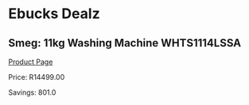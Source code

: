 
# Ebucks Dealz
## Smeg: 11kg Washing Machine WHTS1114LSSA
[Product Page](https://www.ebucks.com/web/shop/productSelected.do?prodId=1183616032&catId=1196429345)

Price: R14499.00

Savings: 801.0


	